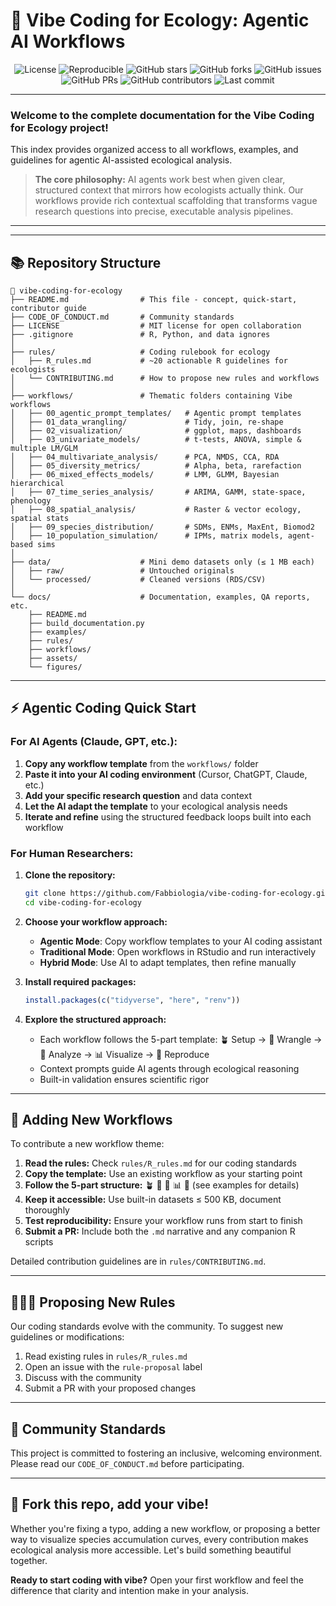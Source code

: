 # 🌱 Vibe Coding for Ecology: Agentic AI Workflows

<p align="center">
  <img src="https://img.shields.io/github/license/Fabbiologia/vibe-coding-for-ecology?color=yellow" alt="License"/>
  <img src="https://img.shields.io/badge/Reproducible-Yes-brightgreen" alt="Reproducible"/>
  <img src="https://img.shields.io/github/stars/Fabbiologia/vibe-coding-for-ecology?style=social" alt="GitHub stars"/>
  <img src="https://img.shields.io/github/forks/Fabbiologia/vibe-coding-for-ecology?style=social" alt="GitHub forks"/>
  <img src="https://img.shields.io/github/issues/Fabbiologia/vibe-coding-for-ecology" alt="GitHub issues"/>
  <img src="https://img.shields.io/github/issues-pr/Fabbiologia/vibe-coding-for-ecology" alt="GitHub PRs"/>
  <img src="https://img.shields.io/github/contributors/Fabbiologia/vibe-coding-for-ecology" alt="GitHub contributors"/>
  <img src="https://img.shields.io/github/last-commit/Fabbiologia/vibe-coding-for-ecology" alt="Last commit"/>
</p>

---

### Welcome to the complete documentation for the **Vibe Coding for Ecology** project! 

This index provides organized access to all workflows, examples, and guidelines for agentic AI-assisted ecological analysis.


> **The core philosophy:** AI agents work best when given clear, structured context that mirrors how ecologists actually think. Our workflows provide rich contextual scaffolding that transforms vague research questions into precise, executable analysis pipelines.

---

---

## 📚 Repository Structure

```
📁 vibe-coding-for-ecology  
├── README.md                # This file - concept, quick-start, contributor guide  
├── CODE_OF_CONDUCT.md       # Community standards  
├── LICENSE                  # MIT license for open collaboration
├── .gitignore               # R, Python, and data ignores  
│
├── rules/                   # Coding rulebook for ecology  
│   ├── R_rules.md           # ~20 actionable R guidelines for ecologists
│   └── CONTRIBUTING.md      # How to propose new rules and workflows
│
├── workflows/               # Thematic folders containing Vibe workflows  
│   ├── 00_agentic_prompt_templates/   # Agentic prompt templates
│   ├── 01_data_wrangling/             # Tidy, join, re-shape  
│   ├── 02_visualization/              # ggplot, maps, dashboards  
│   ├── 03_univariate_models/          # t-tests, ANOVA, simple & multiple LM/GLM  
│   ├── 04_multivariate_analysis/      # PCA, NMDS, CCA, RDA  
│   ├── 05_diversity_metrics/          # Alpha, beta, rarefaction  
│   ├── 06_mixed_effects_models/       # LMM, GLMM, Bayesian hierarchical  
│   ├── 07_time_series_analysis/       # ARIMA, GAMM, state-space, phenology  
│   ├── 08_spatial_analysis/           # Raster & vector ecology, spatial stats  
│   ├── 09_species_distribution/       # SDMs, ENMs, MaxEnt, Biomod2  
│   ├── 10_population_simulation/      # IPMs, matrix models, agent-based sims  
│
├── data/                    # Mini demo datasets only (≤ 1 MB each)  
│   ├── raw/                 # Untouched originals  
│   └── processed/           # Cleaned versions (RDS/CSV)  
│
└── docs/                    # Documentation, examples, QA reports, etc.
    ├── README.md
    ├── build_documentation.py
    ├── examples/
    ├── rules/
    ├── workflows/
    ├── assets/
    └── figures/
```

---

## ⚡️ Agentic Coding Quick Start

### For AI Agents (Claude, GPT, etc.):

1. **Copy any workflow template** from the `workflows/` folder
2. **Paste it into your AI coding environment** (Cursor, ChatGPT, Claude, etc.)
3. **Add your specific research question** and data context
4. **Let the AI adapt the template** to your ecological analysis needs
5. **Iterate and refine** using the structured feedback loops built into each workflow

### For Human Researchers:

1. **Clone the repository:**
   ```bash
   git clone https://github.com/Fabbiologia/vibe-coding-for-ecology.git
   cd vibe-coding-for-ecology
   ```

2. **Choose your workflow approach:**
   - **Agentic Mode**: Copy workflow templates to your AI coding assistant
   - **Traditional Mode**: Open workflows in RStudio and run interactively
   - **Hybrid Mode**: Use AI to adapt templates, then refine manually

3. **Install required packages:**
   ```r
   install.packages(c("tidyverse", "here", "renv"))
   ```

4. **Explore the structured approach:**
   - Each workflow follows the 5-part template: 🪴 Setup → 🧹 Wrangle → 🔬 Analyze → 📊 Visualize → 🧬 Reproduce
   - Context prompts guide AI agents through ecological reasoning
   - Built-in validation ensures scientific rigor

---

## 🌱 Adding New Workflows

To contribute a new workflow theme:

1. **Read the rules:** Check `rules/R_rules.md` for our coding standards
2. **Copy the template:** Use an existing workflow as your starting point
3. **Follow the 5-part structure:** 🪴 🧹 🔬 📊 🧬 (see examples for details)
4. **Keep it accessible:** Use built-in datasets ≤ 500 KB, document thoroughly
5. **Test reproducibility:** Ensure your workflow runs from start to finish
6. **Submit a PR:** Include both the `.md` narrative and any companion R scripts

Detailed contribution guidelines are in `rules/CONTRIBUTING.md`.

---

## 🧑‍🤝‍🧑 Proposing New Rules

Our coding standards evolve with the community. To suggest new guidelines or modifications:

1. Read existing rules in `rules/R_rules.md`
2. Open an issue with the `rule-proposal` label
3. Discuss with the community
4. Submit a PR with your proposed changes

---

## 🤝 Community Standards

This project is committed to fostering an inclusive, welcoming environment. Please read our `CODE_OF_CONDUCT.md` before participating.

---

## 🌟 Fork this repo, add your vibe!

Whether you're fixing a typo, adding a new workflow, or proposing a better way to visualize species accumulation curves, every contribution makes ecological analysis more accessible. Let's build something beautiful together.

**Ready to start coding with vibe?** Open your first workflow and feel the difference that clarity and intention make in your analysis.
